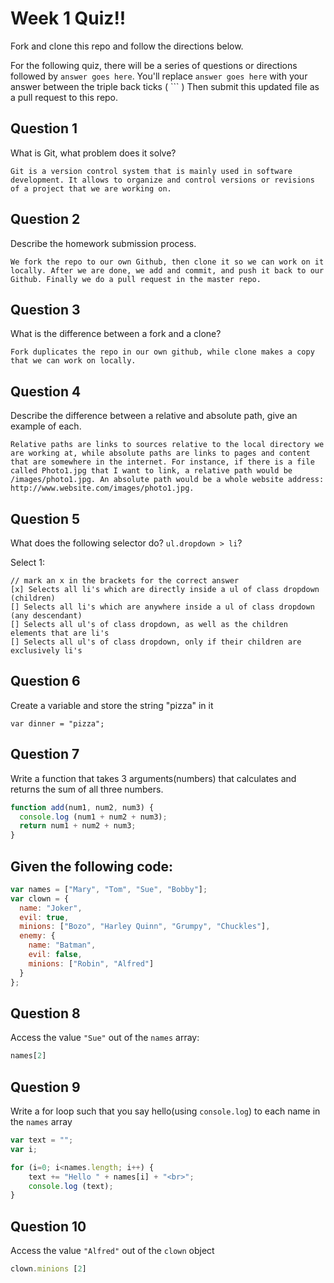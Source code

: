 # Week 1 Quiz!!
Fork and clone this repo and follow the directions below.

For the following quiz, there will be a series of questions or directions followed by `answer goes here`. You'll replace `answer goes here` with your answer between the triple back ticks ( \`\`\` ) Then submit this updated file as a pull request to this repo.

## Question 1

What is Git, what problem does it solve?

```
Git is a version control system that is mainly used in software development. It allows to organize and control versions or revisions of a project that we are working on.

```

## Question 2

Describe the homework submission process.

```
We fork the repo to our own Github, then clone it so we can work on it locally. After we are done, we add and commit, and push it back to our Github. Finally we do a pull request in the master repo.

```

## Question 3

What is the difference between a fork and a clone?

```
Fork duplicates the repo in our own github, while clone makes a copy that we can work on locally.

```

## Question 4

Describe the difference between a relative and absolute path, give an example of each.

```
Relative paths are links to sources relative to the local directory we are working at, while absolute paths are links to pages and content that are somewhere in the internet. For instance, if there is a file called Photo1.jpg that I want to link, a relative path would be /images/photo1.jpg. An absolute path would be a whole website address: http://www.website.com/images/photo1.jpg.

```

## Question 5

What does the following selector do?  `ul.dropdown > li`?

Select 1:
```
// mark an x in the brackets for the correct answer
[x] Selects all li's which are directly inside a ul of class dropdown (children)
[] Selects all li's which are anywhere inside a ul of class dropdown (any descendant)
[] Selects all ul's of class dropdown, as well as the children elements that are li's
[] Selects all ul's of class dropdown, only if their children are exclusively li's
```

## Question 6

Create a variable and store the string "pizza" in it

```
var dinner = "pizza";
```

## Question 7

Write a function that takes 3 arguments(numbers) that calculates and returns the sum of all three numbers.

```js
function add(num1, num2, num3) {
  console.log (num1 + num2 + num3);
  return num1 + num2 + num3;
}
```

## Given the following code:

```js
var names = ["Mary", "Tom", "Sue", "Bobby"];
var clown = {
  name: "Joker",
  evil: true,
  minions: ["Bozo", "Harley Quinn", "Grumpy", "Chuckles"],
  enemy: {
    name: "Batman",
    evil: false,
    minions: ["Robin", "Alfred"]  
  }
};
```

## Question 8

Access the value `"Sue"` out of the `names` array:

```js
names[2]
```

## Question 9

Write a for loop such that you say hello(using `console.log`) to each name in the `names` array

```js
var text = "";
var i;

for (i=0; i<names.length; i++) {
    text += "Hello " + names[i] + "<br>";
    console.log (text);
}
```

## Question 10

Access the value `"Alfred"` out of the `clown` object

```js
clown.minions [2]
```

